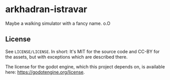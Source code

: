 # arkhadran-istravar
Maybe a walking simulator with a fancy name. o.O

## License
See `LICENSE/LICENSE`. In short: It's MIT for the source code and
CC-BY for the assets, but with exceptions which are described there.

The license for the godot engine, which this project depends on, is
available here: https://godotengine.org/license.